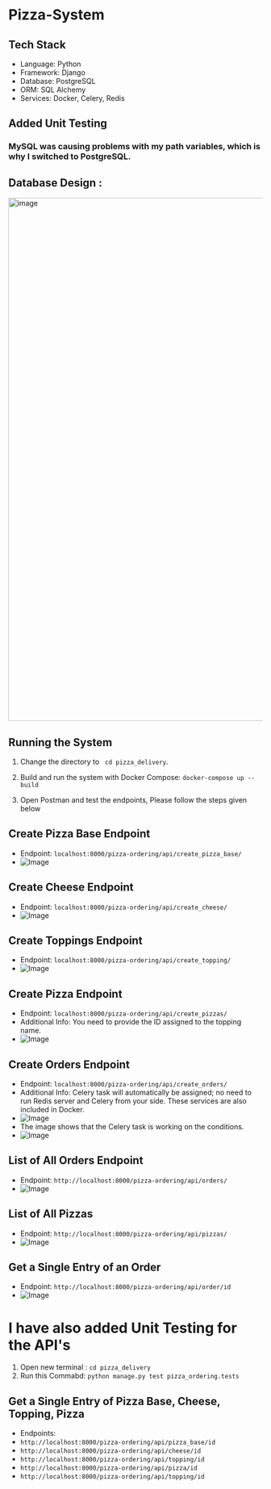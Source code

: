 # Pizza-System

## Tech Stack
- Language: Python
- Framework: Django
- Database: PostgreSQL
- ORM: SQL Alchemy
- Services: Docker, Celery, Redis
  
## Added Unit Testing

### MySQL was causing problems with my path variables, which is why I switched to PostgreSQL.

   
## Database Design : 
<img width="1038" alt="image" src="https://github.com/gulshantelkar/Pizza-System/assets/99161604/f9a17200-48da-437b-b4f1-a5efa85c022c">

## Running the System

1. Change the directory to ``` cd pizza_delivery```.

2. Build and run the system with Docker Compose: ``` docker-compose up --build ```

3. Open Postman and test the endpoints, Please follow the steps given below 

   
## Create Pizza Base Endpoint

- Endpoint: `localhost:8000/pizza-ordering/api/create_pizza_base/`
- ![Image](https://github.com/gulshantelkar/Pizza-System/assets/99161604/401a426c-fd6b-41e6-80f4-45236aa8c261)

## Create Cheese Endpoint

- Endpoint: `localhost:8000/pizza-ordering/api/create_cheese/`
- ![Image](https://github.com/gulshantelkar/Pizza-System/assets/99161604/4a9db9eb-759f-4ee7-8054-2014d864b2c1)

## Create Toppings Endpoint

- Endpoint: `localhost:8000/pizza-ordering/api/create_topping/`
- ![Image](https://github.com/gulshantelkar/Pizza-System/assets/99161604/8fdbcac6-9fa9-4e22-8fb8-11416339be7f)

## Create Pizza Endpoint

- Endpoint: `localhost:8000/pizza-ordering/api/create_pizzas/`
- Additional Info: You need to provide the ID assigned to the topping name.
- ![Image](https://github.com/gulshantelkar/Pizza-System/assets/99161604/6875cf72-5102-40b1-9198-4f63e09b6f2c)

## Create Orders Endpoint

- Endpoint: `localhost:8000/pizza-ordering/api/create_orders/`
- Additional Info: Celery task will automatically be assigned; no need to run Redis server and Celery from your side. These services are also included in Docker.
- ![Image](https://github.com/gulshantelkar/Pizza-System/assets/99161604/3d556f29-a3a4-4f0d-80b6-4529c286384f)
- The image shows that the Celery task is working on the conditions.
- ![Image](https://github.com/gulshantelkar/Pizza-System/assets/99161604/29bd5256-e4b1-47ce-aa5c-83099342dce8)

## List of All Orders Endpoint

- Endpoint: `http://localhost:8000/pizza-ordering/api/orders/`
- ![Image](https://github.com/gulshantelkar/Pizza-System/assets/99161604/32882baf-d236-408e-996d-9e6a4a238bfc)

## List of All Pizzas

- Endpoint: `http://localhost:8000/pizza-ordering/api/pizzas/`
- ![Image](https://github.com/gulshantelkar/Pizza-System/assets/99161604/582c3447-c8e4-4052-aba3-efa90620456e)

## Get a Single Entry of an Order

- Endpoint: `http://localhost:8000/pizza-ordering/api/order/id`
- ![Image](https://github.com/gulshantelkar/Pizza-System/assets/99161604/a46fc478-9c81-4d42-8493-109fa94f1242)

# I have also added Unit Testing for the API's 

1. Open new terminal : ``` cd pizza_delivery ```
2. Run this Commabd: ```python manage.py test pizza_ordering.tests```

## Get a Single Entry of Pizza Base, Cheese, Topping, Pizza

- Endpoints:
- `http://localhost:8000/pizza-ordering/api/pizza_base/id`
- `http://localhost:8000/pizza-ordering/api/cheese/id`
- `http://localhost:8000/pizza-ordering/api/topping/id`
- `http://localhost:8000/pizza-ordering/api/pizza/id`
- `http://localhost:8000/pizza-ordering/api/topping/id`
